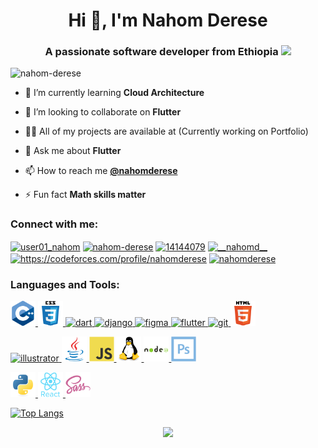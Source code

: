 <h1 align="center">Hi 👋, I'm Nahom Derese</h1>
<h3 align="center">A passionate software developer from Ethiopia <img src="https://github.githubassets.com/images/icons/emoji/unicode/1f1ea-1f1f9.png?v8" width="25"></h3>

<!-- ![image](https://github.githubassets.com/images/icons/emoji/unicode/1f1ea-1f1f9.png?v8) -->

<p align="left"> <img src="https://komarev.com/ghpvc/?username=nahom-derese&label=Profile%20views&color=0e75b6&style=flat" alt="nahom-derese" /> </p>

- 🌱 I’m currently learning **Cloud Architecture**

- 👯 I’m looking to collaborate on **Flutter**

- 👨‍💻 All of my projects are available at (Currently working on Portfolio)

- 💬 Ask me about **Flutter**

- 📫 How to reach me **[@nahomderese](https://t.me/nahomderese)**

- ⚡ Fun fact **Math skills matter**

<h3 align="left">Connect with me:</h3>
<p align="left">
<a href="https://twitter.com/user01_nahom" target="blank"><img align="center" src="https://raw.githubusercontent.com/rahuldkjain/github-profile-readme-generator/master/src/images/icons/Social/twitter.svg" alt="user01_nahom" height="30" width="40" /></a>
<a href="https://linkedin.com/in/nahom-derese" target="blank"><img align="center" src="https://raw.githubusercontent.com/rahuldkjain/github-profile-readme-generator/master/src/images/icons/Social/linked-in-alt.svg" alt="nahom-derese" height="30" width="40" /></a>
<a href="https://stackoverflow.com/users/14144079" target="blank"><img align="center" src="https://raw.githubusercontent.com/rahuldkjain/github-profile-readme-generator/master/src/images/icons/Social/stack-overflow.svg" alt="14144079" height="30" width="40" /></a>
<a href="https://instagram.com/__nahomd__" target="blank"><img align="center" src="https://raw.githubusercontent.com/rahuldkjain/github-profile-readme-generator/master/src/images/icons/Social/instagram.svg" alt="__nahomd__" height="30" width="40" /></a>
<a href="https://codeforces.com/profile/https://codeforces.com/profile/nahomderese" target="blank"><img align="center" src="https://raw.githubusercontent.com/rahuldkjain/github-profile-readme-generator/master/src/images/icons/Social/codeforces.svg" alt="https://codeforces.com/profile/nahomderese" height="30" width="40" /></a>
<a href="https://www.leetcode.com/nahomderese" target="blank"><img align="center" src="https://raw.githubusercontent.com/rahuldkjain/github-profile-readme-generator/master/src/images/icons/Social/leet-code.svg" alt="nahomderese" height="30" width="40" /></a>
</p>

<h3 align="left">Languages and Tools:</h3>
<p align="left"> <a href="https://www.w3schools.com/cpp/" target="_blank" rel="noreferrer"> <img src="https://raw.githubusercontent.com/devicons/devicon/master/icons/cplusplus/cplusplus-original.svg" alt="cplusplus" width="40" height="40"/> </a> <a href="https://www.w3schools.com/css/" target="_blank" rel="noreferrer"> <img src="https://raw.githubusercontent.com/devicons/devicon/master/icons/css3/css3-original-wordmark.svg" alt="css3" width="40" height="40"/> </a> <a href="https://dart.dev" target="_blank" rel="noreferrer"> <img src="https://www.vectorlogo.zone/logos/dartlang/dartlang-icon.svg" alt="dart" width="40" height="40"/> </a> <a href="https://www.djangoproject.com/" target="_blank" rel="noreferrer"> <img src="https://cdn.worldvectorlogo.com/logos/django.svg" alt="django" width="40" height="40"/> </a> <a href="https://www.figma.com/" target="_blank" rel="noreferrer"> <img src="https://www.vectorlogo.zone/logos/figma/figma-icon.svg" alt="figma" width="40" height="40"/> </a> <a href="https://flutter.dev" target="_blank" rel="noreferrer"> <img src="https://www.vectorlogo.zone/logos/flutterio/flutterio-icon.svg" alt="flutter" width="40" height="40"/> </a> <a href="https://git-scm.com/" target="_blank" rel="noreferrer"> <img src="https://www.vectorlogo.zone/logos/git-scm/git-scm-icon.svg" alt="git" width="40" height="40"/> </a> <a href="https://www.w3.org/html/" target="_blank" rel="noreferrer"> <img src="https://raw.githubusercontent.com/devicons/devicon/master/icons/html5/html5-original-wordmark.svg" alt="html5" width="40" height="40"/> </a>

<a href="https://www.adobe.com/in/products/illustrator.html" target="_blank" rel="noreferrer"> <img src="https://www.vectorlogo.zone/logos/adobe_illustrator/adobe_illustrator-icon.svg" alt="illustrator" width="40" height="40"/> </a> <a href="https://www.java.com" target="_blank" rel="noreferrer"> <img src="https://raw.githubusercontent.com/devicons/devicon/master/icons/java/java-original.svg" alt="java" width="40" height="40"/> </a> <a href="https://developer.mozilla.org/en-US/docs/Web/JavaScript" target="_blank" rel="noreferrer"> <img src="https://raw.githubusercontent.com/devicons/devicon/master/icons/javascript/javascript-original.svg" alt="javascript" width="40" height="40"/> </a> <a href="https://www.linux.org/" target="_blank" rel="noreferrer"> <img src="https://raw.githubusercontent.com/devicons/devicon/master/icons/linux/linux-original.svg" alt="linux" width="40" height="40"/> </a> <a href="https://nodejs.org" target="_blank" rel="noreferrer"> <img src="https://raw.githubusercontent.com/devicons/devicon/master/icons/nodejs/nodejs-original-wordmark.svg" alt="nodejs" width="40" height="40"/> </a> <a href="https://www.photoshop.com/en" target="_blank" rel="noreferrer"> <img src="https://raw.githubusercontent.com/devicons/devicon/master/icons/photoshop/photoshop-line.svg" alt="photoshop" width="40" height="40"/> </a> 

<a href="https://www.python.org" target="_blank" rel="noreferrer"> <img src="https://raw.githubusercontent.com/devicons/devicon/master/icons/python/python-original.svg" alt="python" width="40" height="40"/> </a> <a href="https://reactjs.org/" target="_blank" rel="noreferrer"> <img src="https://raw.githubusercontent.com/devicons/devicon/master/icons/react/react-original-wordmark.svg" alt="react" width="40" height="40"/> </a> <a href="https://sass-lang.com" target="_blank" rel="noreferrer"> <img src="https://raw.githubusercontent.com/devicons/devicon/master/icons/sass/sass-original.svg" alt="sass" width="40" height="40"/> </a> </p>


[![Top Langs](https://most-used-languages-git-main-nahom-derese.vercel.app/api/top-langs/?username=Nahom-Derese)](https://github.com/Nahom-Derese/github-readme-stats)


<!-- Markdown -->
<center><img src="https://readme-jokes.vercel.app/api"></center>
<!-- ![Jokes Card](https://readme-jokes.vercel.app/api) -->

<!---
Nahom-Derese/Nahom-Derese is a ✨ special ✨ repository because its `README.md` (this file) appears on your GitHub profile.
You can click the Preview link to take a look at your changes.
--->
